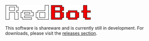 ![logo](logo_stroke.png)

This software is shareware and is currently still in development. For downloads, please visit the [releases section](https://github.com/helitecc/RedBot/releases).
